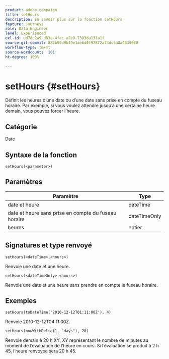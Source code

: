 ```yaml
---
product: adobe campaign
title: setHours
description: En savoir plus sur la fonction setHours
feature: Journeys
role: Data Engineer
level: Experienced
exl-id: ed78c2a9-d83a-4fac-a2e9-7383da131a1f
source-git-commit: 882b99d9b49e1ae6d0f97872a74dc5a8a4639050
workflow-type: tm+mt
source-wordcount: '101'
ht-degree: 100%

---
```


# setHours {#setHours}

Définit les heures d’une date ou d’une date sans prise en compte du fuseau horaire. Par exemple, si vous voulez attendre jusqu’à une certaine heure demain, vous pouvez forcer l’heure.

## Catégorie

Date

## Syntaxe de la fonction

`setHours(<parameter>)`

## Paramètres

| Paramètre | Type |
|--- |--- |
| date et heure | dateTime |
| date et heure sans prise en compte du fuseau horaire | dateTimeOnly |
| heures | entier |

## Signatures et type renvoyé

`setHours(<dateTime>,<hours>)`

Renvoie une date et une heure.

`setHours(<dateTimeOnly>,<hours>)`

Renvoie une date et une heure sans prendre en compte le fuseau horaire.

## Exemples

`setHours(toDateTime('2010-12-12T01:11:00Z'), 4)`

Renvoie 2010-12-12T04:11:00Z.

`setHours(nowWithDelta(1, "days"), 20)`

Renvoie demain à 20 h XY, XY représentant le nombre de minutes au moment de lʼévaluation de lʼheure en cours. Si lʼévaluation se produit à 2 h 45, lʼheure renvoyée sera 20 h 45.
